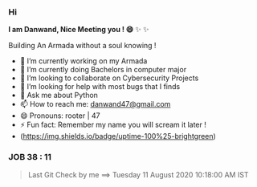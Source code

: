 ### Hi


**I am Danwand, Nice Meeting you ! 😄**  ✨ ✨

Building An Armada without a soul knowing ! 

- 🔭 I’m currently working on my Armada 
- 🌱 I’m currently doing Bachelors in computer major 
- 👯 I’m looking to collaborate on Cybersecurity Projects
- 🤔 I’m looking for help with most bugs that I finds
- 💬 Ask me about Python
- 📫 How to reach me: danwand47@gmail.com
- 😄 Pronouns: rooter | 47 
- ⚡ Fun fact: Remember my name you will scream it later !
- (https://img.shields.io/badge/uptime-100%25-brightgreen)

### JOB 38 : 11
> Last Git Check by me ==> Tuesday 11 August 2020 10:18:00 AM IST
